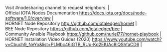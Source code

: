 Visit #nodesharing channel to request neighbors. |  
Official IOTA Nodes Documentation https://docs.iota.org/docs/node-software/1.0/overview |  
HORNET Node Repositoriy http://github.com/iotaledger/hornet |  
BEE Node Repository https://github.com/iotaledger/bee |  
Community Ansible Playbook https://github.com/nuriel77/hornet-playbook |  
HORNET Installation Video Guides (2020) https://www.youtube.com/watch?v=Cbuch9_NeYo&list=PLMbc46iGTB_RUu-Kd2EIUAc8lQShfaCD6 |
